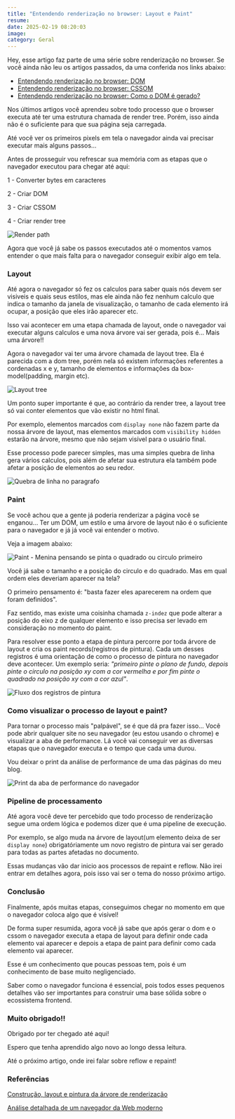 ```yaml
---
title: "Entendendo renderização no browser: Layout e Paint"
resume:
date: 2025-02-19 08:20:03
image:
category: Geral
---
```


Hey, esse artigo faz parte de uma série sobre renderização no browser. Se você ainda não leu os artigos passados, da uma conferida nos links abaixo:

- [Entendendo renderização no browser: DOM](https://www.cristiano.dev/blog/2024-09-17-processo-renderizacao-no-browser)
- [Entendendo renderização no browser: CSSOM](https://www.cristiano.dev/blog/2024-09-26-processo-renderizacao-no-browser-cssom)
- [Entendendo renderização no browser: Como o DOM é gerado?](https://www.cristiano.dev/blog/2024-09-26-processo-renderizacao-no-browser-como-o-dom-e-gerado)

Nos últimos artigos você aprendeu sobre todo processo que o browser executa até ter uma estrutura chamada de render tree. Porém, isso ainda não é o suficiente para que sua página seja carregada.

Até você ver os primeiros pixels em tela o navegador ainda vai precisar executar mais alguns passos...

Antes de prosseguir vou refrescar sua memória com as etapas que o navegador executou para chegar até aqui:

1 - Converter bytes em caracteres

2 - Criar DOM

3 - Criar CSSOM

4 - Criar render tree

![Render path](/assets/img/render-path.png)

Agora que você já sabe os passos executados até o momentos vamos entender o que mais falta para o navegador conseguir exibir algo em tela.

### Layout

Até agora o navegador só fez os calculos para saber quais nós devem ser visiveis e quais seus estilos, mas ele ainda não fez nenhum calculo que indica o tamanho da janela de visualização, o tamanho de cada elemento irá ocupar, a posição que eles irão aparecer etc.

Isso vai acontecer em uma etapa chamada de layout, onde o navegador vai executar alguns calculos e uma nova árvore vai ser gerada, pois é... Mais uma árvore!!

Agora o navegador vai ter uma árvore chamada de layout tree. Ela é parecida com a dom tree, porém nela só existem informações referentes a cordenadas x e y, tamanho de elementos e informações da box-model(padding, margin etc).

![Layout tree](/assets/img/layout-tree.png)

Um ponto super importante é que, ao contrário da render tree, a layout tree só vai conter elementos que vão existir no html final.

Por exemplo, elementos marcados com `display none` não fazem parte da nossa árvore de layout, mas elementos marcados com `visibility hidden` estarão na árvore, mesmo que não sejam visível para o usuário final.

Esse processo pode parecer simples, mas uma simples quebra de linha gera vários calculos, pois além de afetar sua estrutura ela também pode afetar a posição de elementos ao seu redor.

![Quebra de linha no paragrafo](/assets/img/paragrafo-layout.gif)

### Paint

Se você achou que a gente já poderia renderizar a página você se enganou...
Ter um DOM, um estilo e uma árvore de layout não é o suficiente para o navegador e já já você vai entender o motivo.

Veja a imagem abaixo:

![Paint - Menina pensando se pinta o quadrado ou circulo primeiro](/assets/img/paint.png)

Você já sabe o tamanho e a posição do circulo e do quadrado. Mas em qual ordem eles deveriam aparecer na tela?

O primeiro pensamento é: "basta fazer eles aparecerem na ordem que foram definidos".

Faz sentido, mas existe uma coisinha chamada `z-indez` que pode alterar a posição do eixo z de qualquer elemento e isso precisa ser levado em consideração no momento do paint.

Para resolver esse ponto a etapa de pintura percorre por toda árvore de layout e cria os paint records(registros de pintura). Cada um desses registros é uma orientação de como o processo de pintura no navegador deve acontecer. Um exemplo seria: _"primeiro pinte o plano de fundo, depois pinte o circulo na posição xy com a cor vermelha e por fim pinte o quadrado na posição xy com a cor azul"_.

![Fluxo dos registros de pintura](/assets/img/paint-record.png)

### Como visualizar o processo de layout e paint?

Para tornar o processo mais "palpável", se é que dá pra fazer isso... Você pode abrir qualquer site no seu navegador (eu estou usando o chrome) e visualizar a aba de performance. Lá você vai conseguir ver as diversas etapas que o navegador executa e o tempo que cada uma durou.

Vou deixar o print da análise de performance de uma das páginas do meu blog.

![Print da aba de performance do navegador](/assets/img/performance-navegador.png)

### Pipeline de processamento

Até agora você deve ter percebido que todo processo de renderização segue uma ordem lógica e podemos dizer que é uma pipeline de execução.

Por exemplo, se algo muda na árvore de layout(um elemento deixa de ser `display none`) obrigatóriamente um novo registro de pintura vai ser gerado para todas as partes afetadas no documento.

Essas mudanças vão dar inicio aos processos de repaint e reflow. Não irei entrar em detalhes agora, pois isso vai ser o tema do nosso próximo artigo.

### Conclusão

Finalmente, após muitas etapas, conseguimos chegar no momento em que o navegador coloca algo que é visível!

De forma super resumida, agora você já sabe que após gerar o dom e o cssom o navegador executa a etapa de layout para definir onde cada elemento vai aparecer e depois a etapa de paint para definir como cada elemento vai aparecer.

Esse é um conhecimento que poucas pessoas tem, pois é um conhecimento de base muito negligenciado.

Saber como o navegador funciona é essencial, pois todos esses pequenos detalhes vão ser importantes para construir uma base sólida sobre o ecossistema frontend.

### Muito obrigado!!

Obrigado por ter chegado até aqui!

Espero que tenha aprendido algo novo ao longo dessa leitura.

Até o próximo artigo, onde irei falar sobre reflow e repaint!

### Referências

[Construção, layout e pintura da árvore de renderização](https://web.dev/articles/critical-rendering-path/render-tree-construction?hl=pt-br)

[Análise detalhada de um navegador da Web moderno](https://developer.chrome.com/blog/inside-browser-part3?hl=pt-br#paint)

